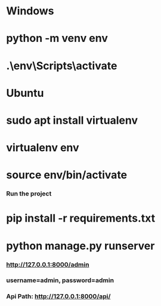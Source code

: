 # Windows
# python -m venv env
# .\env\Scripts\activate

# Ubuntu
# sudo apt install virtualenv
# virtualenv env
# source env/bin/activate


### Run the project ###
# pip install -r requirements.txt
# python manage.py runserver

### http://127.0.0.1:8000/admin ###

### username=admin, password=admin ###

### Api Path: http://127.0.0.1:8000/api/ ###